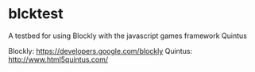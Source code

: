 # blcktest
A testbed for using Blockly with the javascript games framework Quintus

Blockly: https://developers.google.com/blockly
Quintus: http://www.html5quintus.com/
